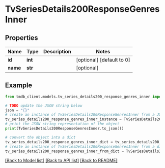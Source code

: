 # TvSeriesDetails200ResponseGenresInner


## Properties

Name | Type | Description | Notes
------------ | ------------- | ------------- | -------------
**id** | **int** |  | [optional] [default to 0]
**name** | **str** |  | [optional] 

## Example

```python
from tmdb_client.models.tv_series_details200_response_genres_inner import TvSeriesDetails200ResponseGenresInner

# TODO update the JSON string below
json = "{}"
# create an instance of TvSeriesDetails200ResponseGenresInner from a JSON string
tv_series_details200_response_genres_inner_instance = TvSeriesDetails200ResponseGenresInner.from_json(json)
# print the JSON string representation of the object
print(TvSeriesDetails200ResponseGenresInner.to_json())

# convert the object into a dict
tv_series_details200_response_genres_inner_dict = tv_series_details200_response_genres_inner_instance.to_dict()
# create an instance of TvSeriesDetails200ResponseGenresInner from a dict
tv_series_details200_response_genres_inner_from_dict = TvSeriesDetails200ResponseGenresInner.from_dict(tv_series_details200_response_genres_inner_dict)
```
[[Back to Model list]](../README.md#documentation-for-models) [[Back to API list]](../README.md#documentation-for-api-endpoints) [[Back to README]](../README.md)


